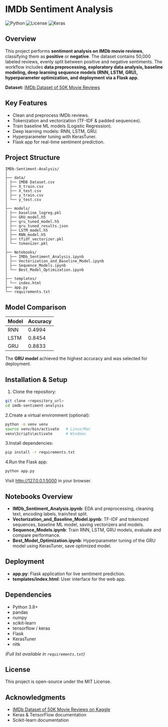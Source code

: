 # IMDb Sentiment Analysis

![Python](https://img.shields.io/badge/Python-3.8+-blue)
![License](https://img.shields.io/badge/License-MIT-green)
![Keras](https://img.shields.io/badge/Keras-TensorFlow-orange)

## Overview
This project performs **sentiment analysis on IMDb movie reviews**, classifying them as **positive** or **negative**. The dataset contains 50,000 labeled reviews, evenly split between positive and negative sentiments. The workflow includes **data preprocessing, exploratory data analysis, baseline modeling, deep learning sequence models (RNN, LSTM, GRU), hyperparameter optimization, and deployment via a Flask app**.

**Dataset:** [IMDb Dataset of 50K Movie Reviews](https://www.kaggle.com/datasets/lakshmi25npathi/imdb-dataset-of-50k-movie-reviews/data)

## Key Features
- Clean and preprocess IMDb reviews.
- Tokenization and vectorization (TF-IDF & padded sequences).
- Train baseline ML models (Logistic Regression).
- Deep learning models: RNN, LSTM, GRU.
- Hyperparameter tuning with KerasTuner.
- Flask app for real-time sentiment prediction.

## Project Structure
```
IMDb-Sentiment-Analysis/
│
├── data/
│ ├── IMDB Dataset.csv
│ ├── X_train.csv
│ ├── X_test.csv
│ ├── y_train.csv
│ └── y_test.csv
│
├── models/
│ ├── baseline_logreg.pkl
│ ├── GRU_model.h5
│ ├── gru_tuned_model.h5
│ ├── gru_tuned_results.json
│ ├── LSTM_model.h5
│ ├── RNN_model.h5
│ ├── tfidf_vectorizer.pkl
│ └── tokenizer.pkl
│
├── Notebooks/
│ ├── IMDb_Sentiment_Analysis.ipynb
│ ├── Vectorization_and_Baseline_Model.ipynb
│ ├── Sequence_Models.ipynb
│ └── Best_Model_Optimization.ipynb
│
├── templates/
│ └── index.html
├── app.py
└── requirements.txt
```


## Model Comparison
| Model | Accuracy |
|-------|----------|
| RNN   | 0.4994   |
| LSTM  | 0.8454   |
| GRU   | 0.8833   |

The **GRU model** achieved the highest accuracy and was selected for deployment.

## Installation & Setup

1. Clone the repository:
```bash
git clone <repository_url>
cd imdb-sentiment-analysis
```

2.Create a virtual environment (optional):
```bash
python -m venv venv
source venv/bin/activate   # Linux/Mac
venv\Scripts\activate      # Windows
```
3.Install dependencies:
```bash
pip install -r requirements.txt
```

4.Run the Flask app:
```bash
python app.py
```
Visit http://127.0.0.1:5000 in your browser.

## Notebooks Overview

- **IMDb_Sentiment_Analysis.ipynb**: EDA and preprocessing, cleaning text, encoding labels, train/test split.  
- **Vectorization_and_Baseline_Model.ipynb**: TF-IDF and tokenized sequences, baseline ML model, saving vectorizers and models.  
- **Sequence_Models.ipynb**: Train RNN, LSTM, GRU models, evaluate and compare performance.  
- **Best_Model_Optimization.ipynb**: Hyperparameter tuning of the GRU model using KerasTuner, save optimized model.  

## Deployment

- **app.py**: Flask application for live sentiment prediction.  
- **templates/index.html**: User interface for the web app.  

## Dependencies

- Python 3.8+  
- pandas  
- numpy  
- scikit-learn  
- tensorflow / keras  
- Flask  
- KerasTuner  
- nltk  

*(Full list available in `requirements.txt`)*

## License

This project is open-source under the MIT License.  

## Acknowledgments

- [IMDb Dataset of 50K Movie Reviews on Kaggle](https://www.kaggle.com/datasets/lakshmi25npathi/imdb-dataset-of-50k-movie-reviews/data)  
- Keras & TensorFlow documentation  
- Scikit-learn documentation
